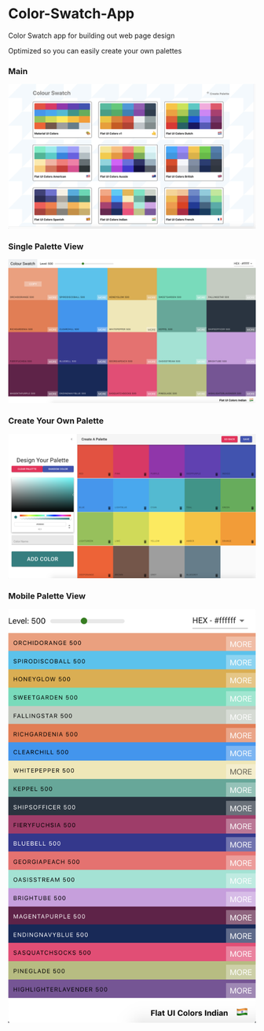 # Color-Swatch-App
Color Swatch app for building out web page design


Optimized so you can easily create your own palettes


### Main
![image](https://github.com/Kevin-Romano/Color-Swatch-App/blob/main/PaletteList.png)

### Single Palette View
![image](https://github.com/Kevin-Romano/Color-Swatch-App/blob/main/SinglePalette.png)

### Create Your Own Palette
![image](https://github.com/Kevin-Romano/Color-Swatch-App/blob/main/ColorPicker.png)

### Mobile Palette View
![image](https://github.com/Kevin-Romano/Color-Swatch-App/blob/main/MobilePalette.png)
